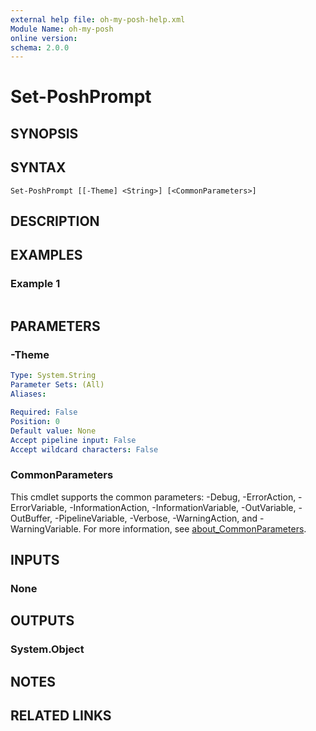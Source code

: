 ```yaml
---
external help file: oh-my-posh-help.xml
Module Name: oh-my-posh
online version:
schema: 2.0.0
---
```


# Set-PoshPrompt

## SYNOPSIS


## SYNTAX

```
Set-PoshPrompt [[-Theme] <String>] [<CommonParameters>]
```

## DESCRIPTION


## EXAMPLES

### Example 1
```powershell

```



## PARAMETERS

### -Theme


```yaml
Type: System.String
Parameter Sets: (All)
Aliases:

Required: False
Position: 0
Default value: None
Accept pipeline input: False
Accept wildcard characters: False
```

### CommonParameters
This cmdlet supports the common parameters: -Debug, -ErrorAction, -ErrorVariable, -InformationAction, -InformationVariable, -OutVariable, -OutBuffer, -PipelineVariable, -Verbose, -WarningAction, and -WarningVariable. For more information, see [about_CommonParameters](http://go.microsoft.com/fwlink/?LinkID=113216).

## INPUTS

### None

## OUTPUTS

### System.Object
## NOTES

## RELATED LINKS
